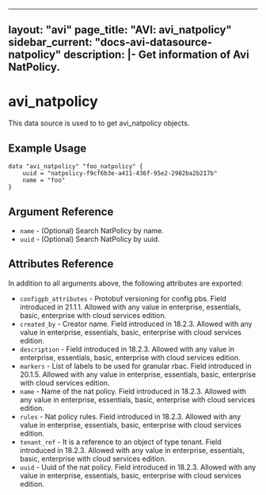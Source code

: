 <!--
    Copyright 2021 VMware, Inc.
    SPDX-License-Identifier: Mozilla Public License 2.0
-->
---
layout: "avi"
page_title: "AVI: avi_natpolicy"
sidebar_current: "docs-avi-datasource-natpolicy"
description: |-
  Get information of Avi NatPolicy.
---

# avi_natpolicy

This data source is used to to get avi_natpolicy objects.

## Example Usage

```hcl
data "avi_natpolicy" "foo_natpolicy" {
    uuid = "natpolicy-f9cf6b3e-a411-436f-95e2-2982ba2b217b"
    name = "foo"
}
```

## Argument Reference

* `name` - (Optional) Search NatPolicy by name.
* `uuid` - (Optional) Search NatPolicy by uuid.

## Attributes Reference

In addition to all arguments above, the following attributes are exported:

* `configpb_attributes` - Protobuf versioning for config pbs. Field introduced in 21.1.1. Allowed with any value in enterprise, essentials, basic, enterprise with cloud services edition.
* `created_by` - Creator name. Field introduced in 18.2.3. Allowed with any value in enterprise, essentials, basic, enterprise with cloud services edition.
* `description` - Field introduced in 18.2.3. Allowed with any value in enterprise, essentials, basic, enterprise with cloud services edition.
* `markers` - List of labels to be used for granular rbac. Field introduced in 20.1.5. Allowed with any value in enterprise, essentials, basic, enterprise with cloud services edition.
* `name` - Name of the nat policy. Field introduced in 18.2.3. Allowed with any value in enterprise, essentials, basic, enterprise with cloud services edition.
* `rules` - Nat policy rules. Field introduced in 18.2.3. Allowed with any value in enterprise, essentials, basic, enterprise with cloud services edition.
* `tenant_ref` - It is a reference to an object of type tenant. Field introduced in 18.2.3. Allowed with any value in enterprise, essentials, basic, enterprise with cloud services edition.
* `uuid` - Uuid of the nat policy. Field introduced in 18.2.3. Allowed with any value in enterprise, essentials, basic, enterprise with cloud services edition.

